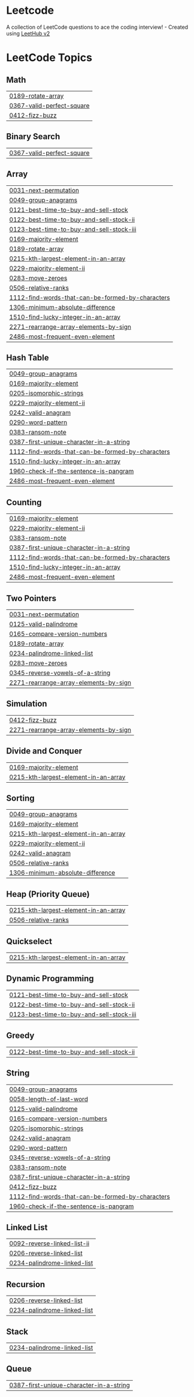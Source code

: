 # Leetcode
A collection of LeetCode questions to ace the coding interview! - Created using [LeetHub v2](https://github.com/arunbhardwaj/LeetHub-2.0)

<!---LeetCode Topics Start-->
# LeetCode Topics
## Math
|  |
| ------- |
| [0189-rotate-array](https://github.com/23mh1a05g0/Leetcode/tree/master/0189-rotate-array) |
| [0367-valid-perfect-square](https://github.com/23mh1a05g0/Leetcode/tree/master/0367-valid-perfect-square) |
| [0412-fizz-buzz](https://github.com/23mh1a05g0/Leetcode/tree/master/0412-fizz-buzz) |
## Binary Search
|  |
| ------- |
| [0367-valid-perfect-square](https://github.com/23mh1a05g0/Leetcode/tree/master/0367-valid-perfect-square) |
## Array
|  |
| ------- |
| [0031-next-permutation](https://github.com/23mh1a05g0/Leetcode/tree/master/0031-next-permutation) |
| [0049-group-anagrams](https://github.com/23mh1a05g0/Leetcode/tree/master/0049-group-anagrams) |
| [0121-best-time-to-buy-and-sell-stock](https://github.com/23mh1a05g0/Leetcode/tree/master/0121-best-time-to-buy-and-sell-stock) |
| [0122-best-time-to-buy-and-sell-stock-ii](https://github.com/23mh1a05g0/Leetcode/tree/master/0122-best-time-to-buy-and-sell-stock-ii) |
| [0123-best-time-to-buy-and-sell-stock-iii](https://github.com/23mh1a05g0/Leetcode/tree/master/0123-best-time-to-buy-and-sell-stock-iii) |
| [0169-majority-element](https://github.com/23mh1a05g0/Leetcode/tree/master/0169-majority-element) |
| [0189-rotate-array](https://github.com/23mh1a05g0/Leetcode/tree/master/0189-rotate-array) |
| [0215-kth-largest-element-in-an-array](https://github.com/23mh1a05g0/Leetcode/tree/master/0215-kth-largest-element-in-an-array) |
| [0229-majority-element-ii](https://github.com/23mh1a05g0/Leetcode/tree/master/0229-majority-element-ii) |
| [0283-move-zeroes](https://github.com/23mh1a05g0/Leetcode/tree/master/0283-move-zeroes) |
| [0506-relative-ranks](https://github.com/23mh1a05g0/Leetcode/tree/master/0506-relative-ranks) |
| [1112-find-words-that-can-be-formed-by-characters](https://github.com/23mh1a05g0/Leetcode/tree/master/1112-find-words-that-can-be-formed-by-characters) |
| [1306-minimum-absolute-difference](https://github.com/23mh1a05g0/Leetcode/tree/master/1306-minimum-absolute-difference) |
| [1510-find-lucky-integer-in-an-array](https://github.com/23mh1a05g0/Leetcode/tree/master/1510-find-lucky-integer-in-an-array) |
| [2271-rearrange-array-elements-by-sign](https://github.com/23mh1a05g0/Leetcode/tree/master/2271-rearrange-array-elements-by-sign) |
| [2486-most-frequent-even-element](https://github.com/23mh1a05g0/Leetcode/tree/master/2486-most-frequent-even-element) |
## Hash Table
|  |
| ------- |
| [0049-group-anagrams](https://github.com/23mh1a05g0/Leetcode/tree/master/0049-group-anagrams) |
| [0169-majority-element](https://github.com/23mh1a05g0/Leetcode/tree/master/0169-majority-element) |
| [0205-isomorphic-strings](https://github.com/23mh1a05g0/Leetcode/tree/master/0205-isomorphic-strings) |
| [0229-majority-element-ii](https://github.com/23mh1a05g0/Leetcode/tree/master/0229-majority-element-ii) |
| [0242-valid-anagram](https://github.com/23mh1a05g0/Leetcode/tree/master/0242-valid-anagram) |
| [0290-word-pattern](https://github.com/23mh1a05g0/Leetcode/tree/master/0290-word-pattern) |
| [0383-ransom-note](https://github.com/23mh1a05g0/Leetcode/tree/master/0383-ransom-note) |
| [0387-first-unique-character-in-a-string](https://github.com/23mh1a05g0/Leetcode/tree/master/0387-first-unique-character-in-a-string) |
| [1112-find-words-that-can-be-formed-by-characters](https://github.com/23mh1a05g0/Leetcode/tree/master/1112-find-words-that-can-be-formed-by-characters) |
| [1510-find-lucky-integer-in-an-array](https://github.com/23mh1a05g0/Leetcode/tree/master/1510-find-lucky-integer-in-an-array) |
| [1960-check-if-the-sentence-is-pangram](https://github.com/23mh1a05g0/Leetcode/tree/master/1960-check-if-the-sentence-is-pangram) |
| [2486-most-frequent-even-element](https://github.com/23mh1a05g0/Leetcode/tree/master/2486-most-frequent-even-element) |
## Counting
|  |
| ------- |
| [0169-majority-element](https://github.com/23mh1a05g0/Leetcode/tree/master/0169-majority-element) |
| [0229-majority-element-ii](https://github.com/23mh1a05g0/Leetcode/tree/master/0229-majority-element-ii) |
| [0383-ransom-note](https://github.com/23mh1a05g0/Leetcode/tree/master/0383-ransom-note) |
| [0387-first-unique-character-in-a-string](https://github.com/23mh1a05g0/Leetcode/tree/master/0387-first-unique-character-in-a-string) |
| [1112-find-words-that-can-be-formed-by-characters](https://github.com/23mh1a05g0/Leetcode/tree/master/1112-find-words-that-can-be-formed-by-characters) |
| [1510-find-lucky-integer-in-an-array](https://github.com/23mh1a05g0/Leetcode/tree/master/1510-find-lucky-integer-in-an-array) |
| [2486-most-frequent-even-element](https://github.com/23mh1a05g0/Leetcode/tree/master/2486-most-frequent-even-element) |
## Two Pointers
|  |
| ------- |
| [0031-next-permutation](https://github.com/23mh1a05g0/Leetcode/tree/master/0031-next-permutation) |
| [0125-valid-palindrome](https://github.com/23mh1a05g0/Leetcode/tree/master/0125-valid-palindrome) |
| [0165-compare-version-numbers](https://github.com/23mh1a05g0/Leetcode/tree/master/0165-compare-version-numbers) |
| [0189-rotate-array](https://github.com/23mh1a05g0/Leetcode/tree/master/0189-rotate-array) |
| [0234-palindrome-linked-list](https://github.com/23mh1a05g0/Leetcode/tree/master/0234-palindrome-linked-list) |
| [0283-move-zeroes](https://github.com/23mh1a05g0/Leetcode/tree/master/0283-move-zeroes) |
| [0345-reverse-vowels-of-a-string](https://github.com/23mh1a05g0/Leetcode/tree/master/0345-reverse-vowels-of-a-string) |
| [2271-rearrange-array-elements-by-sign](https://github.com/23mh1a05g0/Leetcode/tree/master/2271-rearrange-array-elements-by-sign) |
## Simulation
|  |
| ------- |
| [0412-fizz-buzz](https://github.com/23mh1a05g0/Leetcode/tree/master/0412-fizz-buzz) |
| [2271-rearrange-array-elements-by-sign](https://github.com/23mh1a05g0/Leetcode/tree/master/2271-rearrange-array-elements-by-sign) |
## Divide and Conquer
|  |
| ------- |
| [0169-majority-element](https://github.com/23mh1a05g0/Leetcode/tree/master/0169-majority-element) |
| [0215-kth-largest-element-in-an-array](https://github.com/23mh1a05g0/Leetcode/tree/master/0215-kth-largest-element-in-an-array) |
## Sorting
|  |
| ------- |
| [0049-group-anagrams](https://github.com/23mh1a05g0/Leetcode/tree/master/0049-group-anagrams) |
| [0169-majority-element](https://github.com/23mh1a05g0/Leetcode/tree/master/0169-majority-element) |
| [0215-kth-largest-element-in-an-array](https://github.com/23mh1a05g0/Leetcode/tree/master/0215-kth-largest-element-in-an-array) |
| [0229-majority-element-ii](https://github.com/23mh1a05g0/Leetcode/tree/master/0229-majority-element-ii) |
| [0242-valid-anagram](https://github.com/23mh1a05g0/Leetcode/tree/master/0242-valid-anagram) |
| [0506-relative-ranks](https://github.com/23mh1a05g0/Leetcode/tree/master/0506-relative-ranks) |
| [1306-minimum-absolute-difference](https://github.com/23mh1a05g0/Leetcode/tree/master/1306-minimum-absolute-difference) |
## Heap (Priority Queue)
|  |
| ------- |
| [0215-kth-largest-element-in-an-array](https://github.com/23mh1a05g0/Leetcode/tree/master/0215-kth-largest-element-in-an-array) |
| [0506-relative-ranks](https://github.com/23mh1a05g0/Leetcode/tree/master/0506-relative-ranks) |
## Quickselect
|  |
| ------- |
| [0215-kth-largest-element-in-an-array](https://github.com/23mh1a05g0/Leetcode/tree/master/0215-kth-largest-element-in-an-array) |
## Dynamic Programming
|  |
| ------- |
| [0121-best-time-to-buy-and-sell-stock](https://github.com/23mh1a05g0/Leetcode/tree/master/0121-best-time-to-buy-and-sell-stock) |
| [0122-best-time-to-buy-and-sell-stock-ii](https://github.com/23mh1a05g0/Leetcode/tree/master/0122-best-time-to-buy-and-sell-stock-ii) |
| [0123-best-time-to-buy-and-sell-stock-iii](https://github.com/23mh1a05g0/Leetcode/tree/master/0123-best-time-to-buy-and-sell-stock-iii) |
## Greedy
|  |
| ------- |
| [0122-best-time-to-buy-and-sell-stock-ii](https://github.com/23mh1a05g0/Leetcode/tree/master/0122-best-time-to-buy-and-sell-stock-ii) |
## String
|  |
| ------- |
| [0049-group-anagrams](https://github.com/23mh1a05g0/Leetcode/tree/master/0049-group-anagrams) |
| [0058-length-of-last-word](https://github.com/23mh1a05g0/Leetcode/tree/master/0058-length-of-last-word) |
| [0125-valid-palindrome](https://github.com/23mh1a05g0/Leetcode/tree/master/0125-valid-palindrome) |
| [0165-compare-version-numbers](https://github.com/23mh1a05g0/Leetcode/tree/master/0165-compare-version-numbers) |
| [0205-isomorphic-strings](https://github.com/23mh1a05g0/Leetcode/tree/master/0205-isomorphic-strings) |
| [0242-valid-anagram](https://github.com/23mh1a05g0/Leetcode/tree/master/0242-valid-anagram) |
| [0290-word-pattern](https://github.com/23mh1a05g0/Leetcode/tree/master/0290-word-pattern) |
| [0345-reverse-vowels-of-a-string](https://github.com/23mh1a05g0/Leetcode/tree/master/0345-reverse-vowels-of-a-string) |
| [0383-ransom-note](https://github.com/23mh1a05g0/Leetcode/tree/master/0383-ransom-note) |
| [0387-first-unique-character-in-a-string](https://github.com/23mh1a05g0/Leetcode/tree/master/0387-first-unique-character-in-a-string) |
| [0412-fizz-buzz](https://github.com/23mh1a05g0/Leetcode/tree/master/0412-fizz-buzz) |
| [1112-find-words-that-can-be-formed-by-characters](https://github.com/23mh1a05g0/Leetcode/tree/master/1112-find-words-that-can-be-formed-by-characters) |
| [1960-check-if-the-sentence-is-pangram](https://github.com/23mh1a05g0/Leetcode/tree/master/1960-check-if-the-sentence-is-pangram) |
## Linked List
|  |
| ------- |
| [0092-reverse-linked-list-ii](https://github.com/23mh1a05g0/Leetcode/tree/master/0092-reverse-linked-list-ii) |
| [0206-reverse-linked-list](https://github.com/23mh1a05g0/Leetcode/tree/master/0206-reverse-linked-list) |
| [0234-palindrome-linked-list](https://github.com/23mh1a05g0/Leetcode/tree/master/0234-palindrome-linked-list) |
## Recursion
|  |
| ------- |
| [0206-reverse-linked-list](https://github.com/23mh1a05g0/Leetcode/tree/master/0206-reverse-linked-list) |
| [0234-palindrome-linked-list](https://github.com/23mh1a05g0/Leetcode/tree/master/0234-palindrome-linked-list) |
## Stack
|  |
| ------- |
| [0234-palindrome-linked-list](https://github.com/23mh1a05g0/Leetcode/tree/master/0234-palindrome-linked-list) |
## Queue
|  |
| ------- |
| [0387-first-unique-character-in-a-string](https://github.com/23mh1a05g0/Leetcode/tree/master/0387-first-unique-character-in-a-string) |
<!---LeetCode Topics End-->